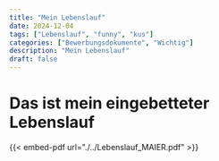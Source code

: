 ```yaml
---
title: "Mein Lebenslauf"
date: 2024-12-04
tags: ["Lebenslauf", "funny", "kus"]
categories: ["Bewerbungsdokumente", "Wichtig"]
description: "Mein Lebenslauf"
draft: false
---
```




# Das ist mein eingebetteter Lebenslauf
{{< embed-pdf url="./../Lebenslauf_MAIER.pdf" >}}
